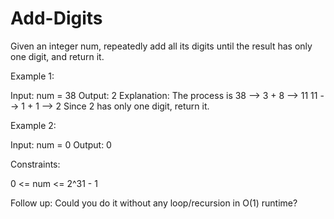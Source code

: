 # Add-Digits


Given an integer num, repeatedly add all its digits until the result has only one digit, and return it.

 

Example 1:

Input: num = 38
Output: 2
Explanation: The process is
38 --> 3 + 8 --> 11
11 --> 1 + 1 --> 2 
Since 2 has only one digit, return it.



Example 2:

Input: num = 0
Output: 0
 

Constraints:

0 <= num <= 2^31 - 1
 

Follow up: Could you do it without any loop/recursion in O(1) runtime?
